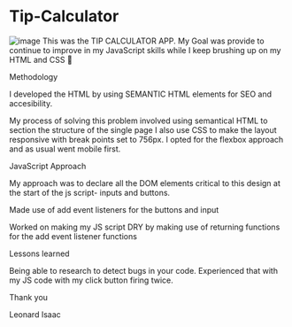 # Tip-Calculator
![image](https://user-images.githubusercontent.com/95531716/167273087-ddb03201-95ae-48ac-9808-e02cd57b4fbb.png)
This was the TIP CALCULATOR APP. 
My Goal was provide to continue to improve in my JavaScript skills while I keep brushing up on my HTML and CSS 👋


Methodology

I developed the HTML by using SEMANTIC HTML elements for SEO and accesibility. 

My process of solving this problem involved using semantical HTML to section the structure of the single page I also use CSS to make the layout responsive with break points set to 756px. I opted for the flexbox approach and as usual went mobile first.

JavaScript Approach

My approach was to declare all the DOM elements critical to this design at the start of the js script- inputs and buttons.

Made use of add event listeners for the buttons and input 

Worked on making my JS script DRY by making use of returning functions for the add event listener functions

Lessons learned

Being able to research to detect bugs in your code. Experienced that with my JS code with my click button firing twice. 


Thank you 

Leonard Isaac
